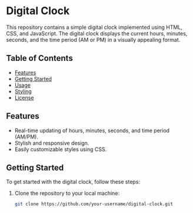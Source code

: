 # Digital Clock

This repository contains a simple digital clock implemented using HTML, CSS, and JavaScript. The digital clock displays the current hours, minutes, seconds, and the time period (AM or PM) in a visually appealing format.

## Table of Contents
- [Features](#features)
- [Getting Started](#getting-started)
- [Usage](#usage)
- [Styling](#styling)
- [License](#license)

## Features
- Real-time updating of hours, minutes, seconds, and time period (AM/PM).
- Stylish and responsive design.
- Easily customizable styles using CSS.

## Getting Started
To get started with the digital clock, follow these steps:

1. Clone the repository to your local machine:
   ```bash
   git clone https://github.com/your-username/digital-clock.git
